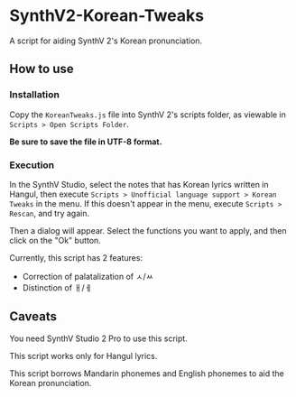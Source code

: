 # SynthV2-Korean-Tweaks
A script for aiding SynthV 2's Korean pronunciation.

## How to use

### Installation
Copy the `KoreanTweaks.js` file into SynthV 2's scripts folder, as viewable in `Scripts > Open Scripts Folder`.

**Be sure to save the file in UTF-8 format.**

### Execution
In the SynthV Studio, select the notes that has Korean lyrics written in Hangul, then execute `Scripts > Unofficial language support > Korean Tweaks` in the menu. If this doesn't appear in the menu, execute `Scripts > Rescan`, and try again.

Then a dialog will appear. Select the functions you want to apply, and then click on the "Ok" button.

Currently, this script has 2 features:
 * Correction of palatalization of ㅅ/ㅆ
 * Distinction of ㅐ/ㅔ

## Caveats
You need SynthV Studio 2 Pro to use this script.

This script works only for Hangul lyrics.

This script borrows Mandarin phonemes and English phonemes to aid the Korean pronunciation.
